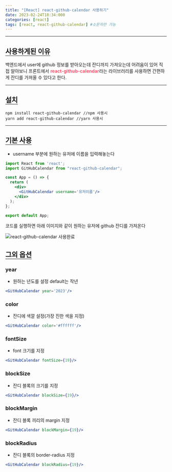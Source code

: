 ```yaml
---
title: "[React] react-github-calendar 사용하기"
date: 2023-02-24T18:34:000
categories: [react]
tags: [react, react-github-calendar] #소문자만 가능
---
```


---

## <b style="border-bottom:2px solid gray">사용하게된 이유</b>
<p>백엔드에서 user에 github 정보를 받아오는데 잔디까지 가져오는데 어려움이 있어 직접 알아보니 프론트에서 <strong style="color:#ff526f">react-github-calendar</strong>라는 라이브러리를 사용하면 간편하게 잔디를 가져올 수 있다고 한다.</p>

***

## <b style="border-bottom:2px solid gray">설치</b>
```
npm install react-github-calendar //npm 사용시
yarn add react-github-calendar //yarn 사용시
```

***

## <b style="border-bottom:2px solid gray">기본 사용</b>
- username 부분에 원하는 유저에 이름을 입력해놓는다

```jsx
import React from 'react';
import GitHubCalendar from "react-github-calendar"; 

const App = () => {
  return (
    <div>
      <GitHubCalendar username='유저이름'/>
    </div>
  );
};

export default App;
```
<p>코드를 실행하면 아래 이미지와 같이 원하는 유저에 github 잔디를 가져온다</p>
<img src="https://user-images.githubusercontent.com/88264006/221151045-f4bd2e6c-e759-4fd3-be4e-467d33b4db10.png" alt="react-github-calendar 사용완료"/>

## <b style="border-bottom:2px solid gray">그외 옵션</b>
### <b>year</b>
- 원하는 년도를 설정 default는 작년

```jsx
<GitHubCalendar year='2023'/>
```

### <b>color</b>
- 잔디에 색깔 설정(가장 진한 색을 지정)

```jsx
<GitHubCalendar color='#ffffff'/>
```

### <b>fontSize</b>
- font 크기를 지정

```jsx
<GitHubCalendar fontSize={19}/>
```

### <b>blockSize</b>
- 잔디 블록의 크기를 지정

```jsx
<GitHubCalendar blockSize={19}/>
```

### <b>blockMargin</b>
- 잔디 블록 끼리의 margin 지정

```jsx
<GitHubCalendar blockMargin={19}/>
```

### <b>blockRadius</b>
- 잔디 블록의 border-radius 지정

```jsx
<GitHubCalendar blockRadius={19}/>
```